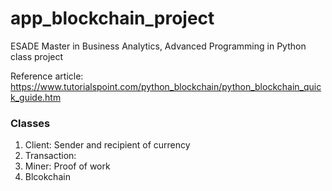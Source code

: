 # app_blockchain_project
ESADE Master in Business Analytics, Advanced Programming in Python class project

Reference article: https://www.tutorialspoint.com/python_blockchain/python_blockchain_quick_guide.htm

### Classes
1. Client: Sender and recipient of currency
2. Transaction:
3. Miner: Proof of work
4. Blcokchain
